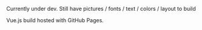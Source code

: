 Currently under dev. Still have pictures / fonts / text / colors / layout to build

Vue.js build hosted with GitHub Pages.
